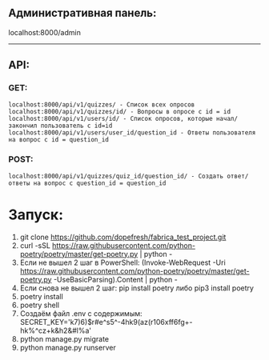 ## __Административная панель__:
localhost:8000/admin

-----------------------
## __API__:

### GET:
    localhost:8000/api/v1/quizzes/ - Список всех опросов
    localhost:8000/api/v1/quizzes/id/ - Вопросы в опросе с id = id
    localhost:8000/api/v1/users/id/ - Список опросов, которые начал/закончил пользователь с id=id
    localhost:8000/api/v1/users/user_id/question_id - Ответы пользователя на вопрос с id = question_id

### POST:
    localhost:8000/api/v1/quizzes/quiz_id/question_id/ - Создать ответ/ответы на вопрос с question_id = question_id 


# Запуск: 
1. git clone https://github.com/dopefresh/fabrica_test_project.git
2. curl -sSL https://raw.githubusercontent.com/python-poetry/poetry/master/get-poetry.py | python -
2. Если не вышел 2 шаг в PowerShell: (Invoke-WebRequest -Uri https://raw.githubusercontent.com/python-poetry/poetry/master/get-poetry.py -UseBasicParsing).Content | python - 
2. Если снова не вышел 2 шаг: pip install poetry либо pip3 install poetry
3. poetry install
4. poetry shell
5. Создаём файл .env с содержимым: SECRET_KEY='k7)6)$r#e^s5^-4hk9(az(r106xff6fg+-hk%^cz+k&h2&#l%a'
6. python manage.py migrate
7. python manage.py runserver
